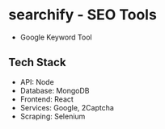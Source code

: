 # searchify - SEO Tools
- Google Keyword Tool

## Tech Stack

- API: Node
- Database: MongoDB
- Frontend: React
- Services: Google, 2Captcha
- Scraping: Selenium
